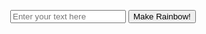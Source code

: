 <!DOCTYPE html>
<style>
.rainbow {
  font-weight: bold;
  font-size: 2em;
  background: linear-gradient(
    to right,
    #ff0000,
    #ff7f00,
    #ffff00,
    #00ff00,
    #0000ff,
    #4b0082,
    #8f00ff
  );
  -webkit-background-clip: text;
  background-clip: text;
  color: transparent;
  animation: rainbow 2s linear infinite;
  background-size: 200% auto;
  margin: 20px 0;
}

@keyframes rainbow {
  0% { background-position: 0% 50%; }
  100% { background-position: 100% 50%; }
}

.input-container {
  margin: 20px;
  padding: 10px;
}
</style>

<div class="input-container">
  <input type="text" id="inputText" placeholder="Enter your text here">
  <button onclick="applyRainbow()">Make Rainbow!</button>
</div>

<script>
function applyRainbow() {
  const text = document.getElementById('inputText').value;
  const element = document.createElement('div');
  element.className = 'rainbow';
  element.textContent = text;
  document.body.appendChild(element);
}
</script>
